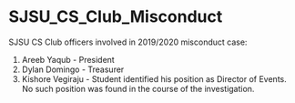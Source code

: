 # SJSU_CS_Club_Misconduct
SJSU CS Club officers involved in 2019/2020 misconduct case:
1. Areeb Yaqub - President
2. Dylan Domingo - Treasurer
3. Kishore Vegiraju - Student identified his position as Director of Events. No such position was found in the course of the investigation. 

